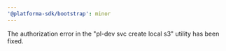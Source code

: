 ```yaml
---
'@platforma-sdk/bootstrap': minor
---
```


The authorization error in the "pl-dev svc create local s3" utility has been fixed.
